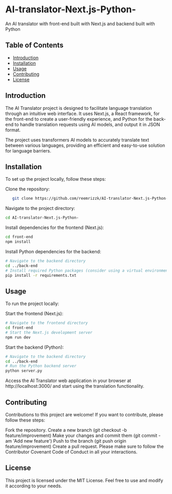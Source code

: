 # AI-translator-Next.js-Python-
An AI translator with front-end built with Next.js and backend built with Python

## Table of Contents
- [Introduction](#introduction)
- [Installation](#installation)
- [Usage](#usage)
- [Contributing](#contributing)
- [License](#license)

## Introduction

The AI Translator project is designed to facilitate language translation through an intuitive web interface. It uses Next.js, a React framework, for the front-end to create a user-friendly experience, and Python for the back-end to handle translation requests using AI models, and output it in JSON format.

The project uses transformers AI models to accurately translate text between various languages, providing an efficient and easy-to-use solution for language barriers.

## Installation

To set up the project locally, follow these steps:

Clone the repository:
```bash
   git clone https://github.com/reemrizzk/AI-translator-Next.js-Python-.git
```

Navigate to the project directory:
```bash
cd AI-translator-Next.js-Python-
```

Install dependencies for the frontend (Next.js):
```bash
cd front-end
npm install
```

Install Python dependencies for the backend:
```bash
# Navigate to the backend directory
cd ../back-end
# Install required Python packages (consider using a virtual environment)
pip install -r requirements.txt
```

## Usage
To run the project locally:

Start the frontend (Next.js):
```bash
# Navigate to the frontend directory
cd front-end
# Start the Next.js development server
npm run dev
```

Start the backend (Python):
```bash
# Navigate to the backend directory
cd ../back-end
# Run the Python backend server
python server.py
```

Access the AI Translator web application in your browser at http://localhost:3000/ and start using the translation functionality.

## Contributing
Contributions to this project are welcome! If you want to contribute, please follow these steps:

Fork the repository.
Create a new branch (git checkout -b feature/improvement)
Make your changes and commit them (git commit -am 'Add new feature')
Push to the branch (git push origin feature/improvement)
Create a pull request.
Please make sure to follow the Contributor Covenant Code of Conduct in all your interactions.

## License
This project is licensed under the MIT License. Feel free to use and modify it according to your needs.

